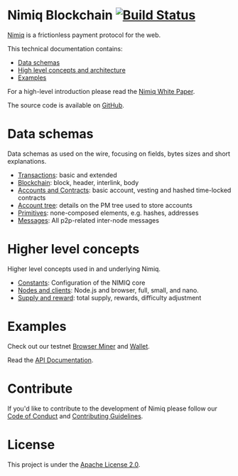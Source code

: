 # Nimiq Blockchain [![Build Status](https://travis-ci.org/nimiq-network/core.svg)](https://travis-ci.org/nimiq-network/core)
[Nimiq](https://nimiq.com/) is a frictionless payment protocol for the web.

This technical documentation contains:

* [Data schemas](#data-schema)
* [High level concepts and architecture](#higher-level-concepts)
* [Examples](#examples)

For a high-level introduction please read the [Nimiq White Paper](https://medium.com/nimiq-network/nimiq-a-peer-to-peer-payment-protocol-native-to-the-web-ffd324bb084).

The source code is available on [GitHub](https://github.com/nimiq-network/core).

# Data schemas

Data schemas as used on the wire, focusing on fields, bytes sizes and short explanations.

* [Transactions](chapters/transactions.md): basic and extended
* [Blockchain](chapters/block.md): block, header, interlink, body
* [Accounts and Contracts](chapters/accounts-and-contracts.md): basic account, vesting and hashed time-locked contracts
* [Account tree](chapters/account-tree.md): details on the PM tree used to store accounts
* [Primitives](chapters/primitives.md): none-composed elements, e.g. hashes, addresses
* [Messages](chapters/messages.md): All p2p-related inter-node messages

# Higher level concepts

Higher level concepts used in and underlying Nimiq.

* [Constants](chapters/constants.md): Configuration of the NIMIQ core
* [Nodes and clients](chapters/nodes-and-clients.md): Node.js and browser, full, small, and nano.
* [Supply and reward](chapters/supply-and-reward.md): total supply, rewards, difficulty adjustment

# Examples

Check out our testnet [Browser Miner](https://nimiq.com/miner) and [Wallet](https://nimiq.com/wallet).

Read the [API Documentation](https://github.com/nimiq-network/core/blob/master/dist/API_DOCUMENTATION.md).

# Contribute

If you'd like to contribute to the development of Nimiq please follow our [Code of Conduct](https://github.com/nimiq-network/core/blob/master/.github/CODE_OF_CONDUCT.md) and [Contributing Guidelines](https://github.com/nimiq-network/core/blob/master/.github/CONTRIBUTING.md).

# License

This project is under the [Apache License 2.0](https://github.com/nimiq-network/core/blob/master/LICENSE.md).
